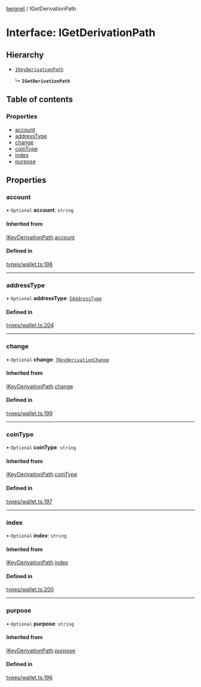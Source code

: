 [beignet](../README.md) / IGetDerivationPath

# Interface: IGetDerivationPath

## Hierarchy

- [`IKeyDerivationPath`](IKeyDerivationPath.md)

  ↳ **`IGetDerivationPath`**

## Table of contents

### Properties

- [account](IGetDerivationPath.md#account)
- [addressType](IGetDerivationPath.md#addresstype)
- [change](IGetDerivationPath.md#change)
- [coinType](IGetDerivationPath.md#cointype)
- [index](IGetDerivationPath.md#index)
- [purpose](IGetDerivationPath.md#purpose)

## Properties

### account

• `Optional` **account**: `string`

#### Inherited from

[IKeyDerivationPath](IKeyDerivationPath.md).[account](IKeyDerivationPath.md#account)

#### Defined in

[types/wallet.ts:198](https://github.com/synonymdev/beignet/blob/8f99086/src/types/wallet.ts#L198)

___

### addressType

• `Optional` **addressType**: [`EAddressType`](../enums/EAddressType.md)

#### Defined in

[types/wallet.ts:204](https://github.com/synonymdev/beignet/blob/8f99086/src/types/wallet.ts#L204)

___

### change

• `Optional` **change**: [`TKeyDerivationChange`](../README.md#tkeyderivationchange)

#### Inherited from

[IKeyDerivationPath](IKeyDerivationPath.md).[change](IKeyDerivationPath.md#change)

#### Defined in

[types/wallet.ts:199](https://github.com/synonymdev/beignet/blob/8f99086/src/types/wallet.ts#L199)

___

### coinType

• `Optional` **coinType**: `string`

#### Inherited from

[IKeyDerivationPath](IKeyDerivationPath.md).[coinType](IKeyDerivationPath.md#cointype)

#### Defined in

[types/wallet.ts:197](https://github.com/synonymdev/beignet/blob/8f99086/src/types/wallet.ts#L197)

___

### index

• `Optional` **index**: `string`

#### Inherited from

[IKeyDerivationPath](IKeyDerivationPath.md).[index](IKeyDerivationPath.md#index)

#### Defined in

[types/wallet.ts:200](https://github.com/synonymdev/beignet/blob/8f99086/src/types/wallet.ts#L200)

___

### purpose

• `Optional` **purpose**: `string`

#### Inherited from

[IKeyDerivationPath](IKeyDerivationPath.md).[purpose](IKeyDerivationPath.md#purpose)

#### Defined in

[types/wallet.ts:196](https://github.com/synonymdev/beignet/blob/8f99086/src/types/wallet.ts#L196)
